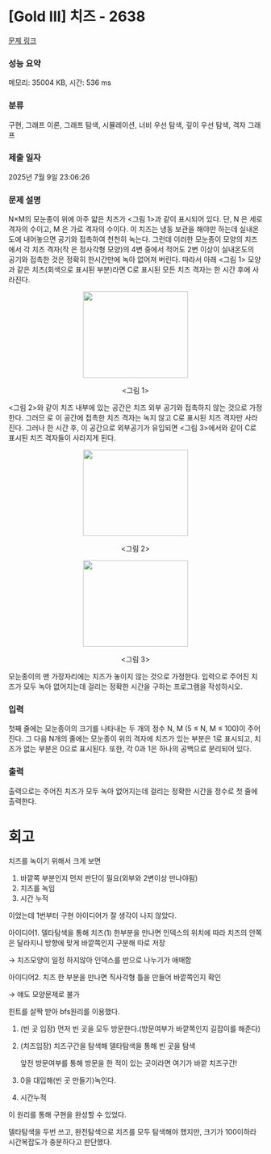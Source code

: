# [Gold III] 치즈 - 2638 

[문제 링크](https://www.acmicpc.net/problem/2638) 

### 성능 요약

메모리: 35004 KB, 시간: 536 ms

### 분류

구현, 그래프 이론, 그래프 탐색, 시뮬레이션, 너비 우선 탐색, 깊이 우선 탐색, 격자 그래프

### 제출 일자

2025년 7월 9일 23:06:26

### 문제 설명

<p>N×M의 모눈종이 위에 아주 얇은 치즈가 <그림 1>과 같이 표시되어 있다. 단, N 은 세로 격자의 수이고, M 은 가로 격자의 수이다. 이 치즈는 냉동 보관을 해야만 하는데 실내온도에 내어놓으면 공기와 접촉하여 천천히 녹는다. 그런데 이러한 모눈종이 모양의 치즈에서 각 치즈 격자(작 은 정사각형 모양)의 4변 중에서 적어도 2변 이상이 실내온도의 공기와 접촉한 것은 정확히 한시간만에 녹아 없어져 버린다. 따라서 아래 <그림 1> 모양과 같은 치즈(회색으로 표시된 부분)라면 C로 표시된 모든 치즈 격자는 한 시간 후에 사라진다.</p>

<p style="text-align: center;"><img alt="" src="https://upload.acmicpc.net/a4998beb-104c-4e37-b3d7-fd91cd81464a/-/preview/" style="width: 208px; height: 171px;"></p>

<p style="text-align: center;"><그림 1></p>

<p><그림 2>와 같이 치즈 내부에 있는 공간은 치즈 외부 공기와 접촉하지 않는 것으로 가정한다. 그러므 로 이 공간에 접촉한 치즈 격자는 녹지 않고 C로 표시된 치즈 격자만 사라진다. 그러나 한 시간 후, 이 공간으로 외부공기가 유입되면 <그림 3>에서와 같이 C로 표시된 치즈 격자들이 사라지게 된다.</p>

<p style="text-align: center;"><img alt="" src="https://upload.acmicpc.net/e5d519ee-53ea-40a6-b970-710cca0db128/-/preview/" style="width: 208px; height: 171px;"></p>

<p style="text-align: center;"><그림 2></p>

<p style="text-align: center;"><img alt="" src="https://upload.acmicpc.net/a00b876a-86dc-4a82-a030-603a9b1593cc/-/preview/" style="width: 208px; height: 171px;"></p>

<p style="text-align: center;"><그림 3></p>

<p>모눈종이의 맨 가장자리에는 치즈가 놓이지 않는 것으로 가정한다. 입력으로 주어진 치즈가 모두 녹아 없어지는데 걸리는 정확한 시간을 구하는 프로그램을 작성하시오.</p>

### 입력 

 <p>첫째 줄에는 모눈종이의 크기를 나타내는 두 개의 정수 N, M (5 ≤ N, M ≤ 100)이 주어진다. 그 다음 N개의 줄에는 모눈종이 위의 격자에 치즈가 있는 부분은 1로 표시되고, 치즈가 없는 부분은 0으로 표시된다. 또한, 각 0과 1은 하나의 공백으로 분리되어 있다.</p>

### 출력 

 <p>출력으로는 주어진 치즈가 모두 녹아 없어지는데 걸리는 정확한 시간을 정수로 첫 줄에 출력한다.</p>


# 회고

치즈를 녹이기 위해서 크게 보면

1. 바깥쪽 부분인지 먼저 판단이 필요(외부와 2변이상 만나야됨) 
2. 치즈를 녹임
3. 시간 누적

이었는데 1번부터 구현 아이디어가 잘 생각이 나지 않았다.

아이디어1. 델타탐색을 통해 치즈(1) 한부분을 만나면 인덱스의 위치에 따라 치즈의 안쪽은 달라지니 방향에 맞게 바깥쪽인지 구분해 따로 저장

→ 치즈모양이 일정 하지않아 인덱스를 반으로 나누기가 애매함

아이디어2. 치즈 한 부분을 만나면 직사각형 틀을 만들어 바깥쪽인지 확인

→ 얘도 모양문제로 불가

힌트를 살짝 받아 bfs원리를 이용했다. 

1. (빈 곳 입장) 먼저 빈 곳을 모두 방문한다.(방문여부가 바깥쪽인지 길잡이를 해준다)
2. (치즈입장) 치즈구간을 탐색해 델타탐색을 통해 빈 곳을 탐색
    
    앞전 방문여부를 통해 방문을 한 적이 있는 곳이라면 여기가 바깥 치즈구간!
    
3. 0을 대입해(빈 곳 만들기)녹인다.
4. 시간누적

이 원리를 통해 구현을 완성할 수 있었다.

델타탐색을 두번 쓰고, 완전탐색으로 치즈를 모두 탐색해야 했지만, 크기가 100이하라 시간복잡도가 충분하다고 판단했다.
